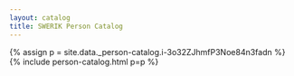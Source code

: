 ```yaml
---
layout: catalog
title: SWERIK Person Catalog
---
```

{% assign p = site.data._person-catalog.i-3o32ZJhmfP3Noe84n3fadn %}
{% include person-catalog.html p=p %}

